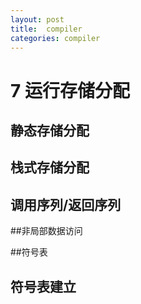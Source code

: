 ```yaml
---
layout: post
title:  compiler
categories: compiler
---
```


# 7 运行存储分配

## 静态存储分配

## 栈式存储分配

## 调用序列/返回序列

##非局部数据访问

##符号表

## 符号表建立

